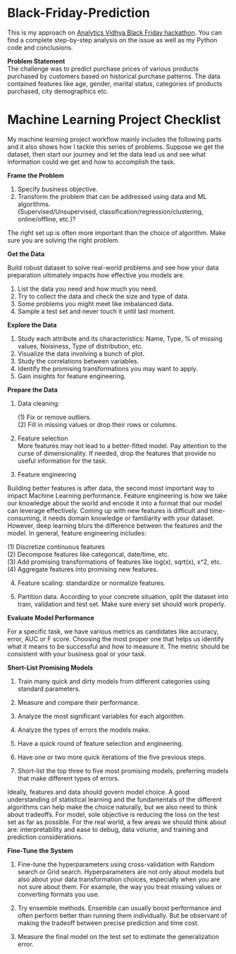 # Black-Friday-Prediction
This is my approach on [Analytics Vidhya Black Friday hackathon](https://datahack.analyticsvidhya.com/contest/black-friday-data-hack/). You can find a complete step-by-step analysis on the issue as well as my Python code and conclusions.

**Problem Statement**  <br />
The challenge was to predict purchase prices of various products purchased by customers based on historical purchase patterns. The data contained features like age, gender, marital status, categories of products purchased, city demographics etc.

# Machine Learning Project Checklist
My machine learning project workflow mainly includes the following parts and it also shows how I tackle this series of problems. Suppose we get the dataset, then start our journey and let the data lead us and see what information could we get and how to accomplish the task.

**Frame the Problem** <br />
1. Specify business objective.<br />
2. Transform the problem that can be addressed using data and ML algorithms.<br />
   (Supervised/Unsupervised, classification/regression/clustering, online/offline, etc.)?<br />
   
The right set up is often more important than the choice of algorithm. Make sure you are solving the right problem.

**Get the Data** <br />

Build robust dataset to solve real-world problems and see how your data preparation ultimately impacts how effective you models are.<br />

1. List the data you need and how much you need.<br />
2. Try to collect the data and check the size and type of data.<br />
3. Some problems you might meet like imbalanced data. <br />
4. Sample a test set and never touch it until last moment.<br />

**Explore the Data**
1. Study each attribute and its characteristics: Name, Type, % of missing values, Noisiness, Type of distribution, etc.
2. Visualize the data involving a bunch of plot.
3. Study the correlations between variables.
4. Identify the promising transformations you may want to apply.
5. Gain insights for feature engineering. 

**Prepare the Data**
1. Data cleaning: <br />

    (1) Fix or remove outliers.<br />
    (2) Fill in missing values or drop their rows or columns.<br />
  
2. Feature selection <br />
More features may not lead to a better-fitted model. Pay attention to the curse of dimensionality. If needed, drop the features that provide no useful information for the task. <br />

3. Feature engineering <br />

  Building better features is after data, the second most important way to impact Machine Learning performance. Feature        engineering is how we take our knowledge about the world and encode it into a format that our model can leverage          effectively. Coming up with new features is difficult and time-consuming, it needs domain knowledge or familiarity with your dataset. However, deep learning blurs the difference between the features and the model. In general, feature engineering includes:

   (1) Discretize continuous features <br />
   (2) Decompose features like categorical, date/time, etc. <br />
   (3) Add promising transformations of features like log(x), sqrt(x), x^2, etc.<br />
   (4) Aggregate features into promising new features.<br />
  
4. Feature scaling: standardize or normalize features. <br />

5. Partition data. According to your concrete situation, split the dataset into train, validation and test set. Make sure every set should work properly.

**Evaluate Model Performance**

For a specific task, we have various metrics as candidates like accuracy, error, AUC or F score. Choosing the most proper one that helps us identify what it means to be successful and how to measure it. The metric should be consistent with your business goal or your task. <br />

**Short-List Promising Models**

1. Train many quick and dirty models from different categories using standard parameters.

2. Measure and compare their performance.

3. Analyze the most significant variables for each algorithm.

4. Analyze the types of errors the models make.

5. Have a quick round of feature selection and engineering.

6. Have one or two more quick iterations of the five previous steps.

7. Short-list the top three to five most promising models, preferring models that make different types of errors.

  Ideally, features and data should govern model choice. A good understanding of statistical learning and the fundamentals of the different algorithms can help make the choice naturally, but we also need to think about tradeoffs. For model, sole     objective is reducing the loss on the test set as far as possible. For the real world, a few areas we should think about are: interpretability and ease to debug, data volume, and training and prediction considerations.

**Fine-Tune the System**

1. Fine-tune the hyperparameters using cross-validation with Random search or Grid search. Hyperparameters are not only about models but also about your data transformation choices, especially when you are not sure about them. For example, the way you treat missing values or converting formats you use.

2. Try ensemble methods. Ensemble can usually boost performance and often perform better than running them individually. But be observant of making the tradeoff between precise prediction and time cost.

3. Measure the final model on the test set to estimate the generalization error.
 
